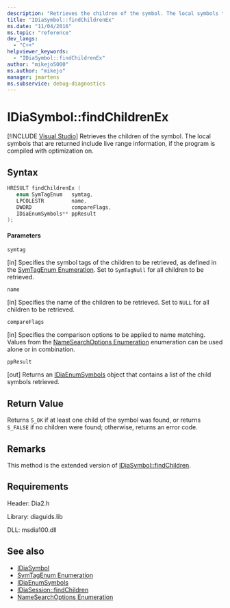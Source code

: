 ```yaml
---
description: "Retrieves the children of the symbol. The local symbols that are returned include live range information, if the program is compiled with optimization on."
title: "IDiaSymbol::findChildrenEx"
ms.date: "11/04/2016"
ms.topic: "reference"
dev_langs:
  - "C++"
helpviewer_keywords:
  - "IDiaSymbol::findChildrenEx"
author: "mikejo5000"
ms.author: "mikejo"
manager: jmartens
ms.subservice: debug-diagnostics
---
```

# IDiaSymbol::findChildrenEx

 [!INCLUDE [Visual Studio](~/includes/applies-to-version/vs-windows-only.md)]
Retrieves the children of the symbol. The local symbols that are returned include live range information, if the program is compiled with optimization on.

## Syntax

```C++
HRESULT findChildrenEx ( 
   enum SymTagEnum   symtag,
   LPCOLESTR         name,
   DWORD             compareFlags,
   IDiaEnumSymbols** ppResult
);
```

#### Parameters
 `symtag`

[in] Specifies the symbol tags of the children to be retrieved, as defined in the [SymTagEnum Enumeration](../../debugger/debug-interface-access/symtagenum.md). Set to `SymTagNull` for all children to be retrieved.

 `name`

[in] Specifies the name of the children to be retrieved. Set to `NULL` for all children to be retrieved.

 `compareFlags`

[in] Specifies the comparison options to be applied to name matching. Values from the [NameSearchOptions Enumeration](../../debugger/debug-interface-access/namesearchoptions.md) enumeration can be used alone or in combination.

 `ppResult`

[out] Returns an [IDiaEnumSymbols](../../debugger/debug-interface-access/idiaenumsymbols.md) object that contains a list of the child symbols retrieved.

## Return Value
 Returns `S_OK` if at least one child of the symbol was found, or returns `S_FALSE` if no children were found; otherwise, returns an error code.

## Remarks
 This method is the extended version of [IDiaSymbol::findChildren](../../debugger/debug-interface-access/idiasymbol-findchildren.md).

## Requirements
 Header: Dia2.h

 Library: diaguids.lib

 DLL: msdia100.dll

## See also
- [IDiaSymbol](../../debugger/debug-interface-access/idiasymbol.md)
- [SymTagEnum Enumeration](../../debugger/debug-interface-access/symtagenum.md)
- [IDiaEnumSymbols](../../debugger/debug-interface-access/idiaenumsymbols.md)
- [IDiaSession::findChildren](../../debugger/debug-interface-access/idiasession-findchildren.md)
- [NameSearchOptions Enumeration](../../debugger/debug-interface-access/namesearchoptions.md)
